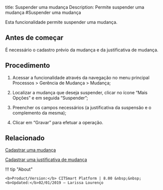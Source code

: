 title: Suspender uma mudança
Description: Permite suspender uma mudança
#Suspender uma mudança

Esta funcionalidade permite suspender uma mudança.  

Antes de começar
----------------

É necessário o cadastro prévio da mudança e da justificativa de mudança.

Procedimento
------------

1.  Acessar a funcionalidade através da navegação no menu principal Processos \>
    Gerência de Mudança \> Mudança;

2.  Localizar a mudança que deseja suspender, clicar no ícone “Mais Opções” e em
    seguida “Suspender”;

3.  Preencher os campos necessários (a justificativa da suspensão e o
    complemento da mesma);

4.  Clicar em “Gravar” para efetuar a operação.

Relacionado
-----------

[Cadastrar uma mudança](/pt-br/citsmart-platform-8/processes/change/use/register-change.html)

[Cadastrar uma justificativa de mudança](/pt-br/citsmart-platform-8/processes/change/configuration/change-justification.html)

!!! tip "About"

    <b>Product/Version:</b> CITSmart Platform | 8.00 &nbsp;&nbsp;
    <b>Updated:</b>02/01/2019 – Larissa Lourenço
